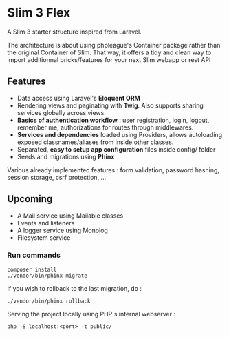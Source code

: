# Slim 3 Flex

A Slim 3 starter structure inspired from Laravel. 

The architecture is about using phpleague's Container package rather than the original Container of Slim. That way, it offers a tidy and clean way to import additionnal bricks/features for your next Slim webapp or rest API

## Features

- Data access using Laravel's **Eloquent ORM**
- Rendering views and paginating with **Twig**. Also supports sharing services globally across views.
- **Basics of authentication workflow** : user registration, login, logout, remember me, authorizations for routes through middlewares.
- **Services and dependencies** loaded using Providers, allows autoloading exposed classnames/aliases from inside other classes.
- Separated, **easy to setup app configuration** files inside config/ folder 
- Seeds and migrations using **Phinx**

Various already implemented features : form validation, password hashing, session storage, csrf protection, ...

## Upcoming 

- A Mail service using Mailable classes
- Events and listeners
- A logger service using Monolog
- Filesystem service

### Run commands

    composer install
    ./vendor/bin/phinx migrate

If you wish to rollback to the last migration, do :

    ./vendor/bin/phinx rollback

Serving the project locally using PHP's internal webserver :

    php -S localhost:<port> -t public/